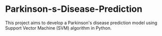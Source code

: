 # Parkinson-s-Disease-Prediction
This project aims to develop a Parkinson's disease prediction model using Support Vector Machine (SVM) algorithm in Python.
